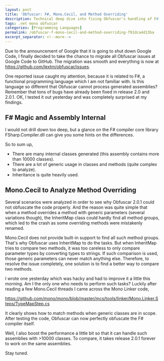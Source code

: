 ```yaml
---
layout: post
title: 'Obfuscar: F#, Mono.Cecil, and Method Overriding'
description: Technical deep dive into fixing Obfuscar's handling of F# assemblies, focusing on method overriding detection with generic parameters using Mono.Cecil.
tags: .net mono obfuscar
categories: [Programming Languages]
permalink: /obfuscar-f-mono-cecil-and-method-overriding-f91dca4d13ba
excerpt_separator: <!--more-->
---
```

Due to the announcement of Google that it is going to shut down Google Code, I finally decided to take the chance to migrate all Obfuscar issues at Google Code to GitHub. The migration was smooth and everything is now at https://github.com/lextm/obfuscar/issues.

One reported issue caught my attention, because it is related to F#, a functional programming language which I am not familiar with. Is this language so different that Obfuscar cannot process generated assemblies? Remember that tons of bugs have already been fixed in release 2.0 and 2.0.1. OK, I tested it out yesterday and was completely surprised at my findings.
<!--more-->

## F# Magic and Assembly Internal

I would not drill down too deep, but a glance on the F# compiler core library FSharp.Compiler.dll can give you some hints on the differences.

So to sum up,

* There are many internal classes generated (this assembly contains more than 10000 classes).
* There are a lot of generic usage in classes and methods (quite complex to analyze).
* Inheritance is quite heavily used.

## Mono.Cecil to Analyze Method Overriding

Several scenarios were analyzed in order to see why Obfuscar 2.0.1 could not obfuscate the code properly. And the reason was quite simple that when a method overrides a method with generic parameters (several variations though), the InheritMap class could hardly find all method groups, which led to the crash as some overriding methods were mistakenly renamed.

Mono.Cecil does not provide built-in support to find all such method groups. That's why Obfuscar uses InheritMap to do the tasks. But when InheritMap tries to compare two methods, it was too careless to only compare parameter types by converting types to strings. If such comparison is used, those generic parameters can never match anything else. Therefore, to resolve the issue completely, one solution is to find a better way to compare two methods.

I wrote one yesterday which was hacky and had to improve it a little this morning. Am I the only one who needs to perform such tasks? Luckily after reading a few Mono.Cecil threads I came across the Mono Linker code,

https://github.com/mono/mono/blob/master/mcs/tools/linker/Mono.Linker.Steps/TypeMapStep.cs

It clearly shows how to match methods when generic classes are in scope. After testing the code, Obfuscar can now perfectly obfuscate the F# compiler itself.

Well, I also boost the performance a little bit so that it can handle such assemblies with >10000 classes. To compare, it takes release 2.0.1 forever to work on the same assemblies.

Stay tuned.
